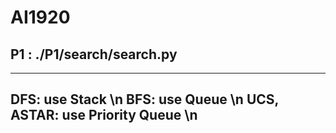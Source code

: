 # AI1920
## P1 : ./P1/search/search.py
---
DFS: use Stack \n
BFS: use Queue \n
UCS, ASTAR: use Priority Queue \n
---